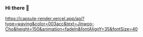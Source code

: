### Hi there 👋

https://capsule-render.vercel.app/api?type=waving&color=003acc&text=Jinwoo-Cho&height=150&animation=fadeIn&fontAlignY=35&fontSize=40

<!--
**jinoo0306/jinoo0306** is a ✨ _special_ ✨ repository because its `README.md` (this file) appears on your GitHub profile.

Here are some ideas to get you started:

- 🔭 I’m currently working on ...
- 🌱 I’m currently learning ...
- 👯 I’m looking to collaborate on ...
- 🤔 I’m looking for help with ...
- 💬 Ask me about ...
- 📫 How to reach me: ...
- 😄 Pronouns: ...
- ⚡ Fun fact: ...
-->
